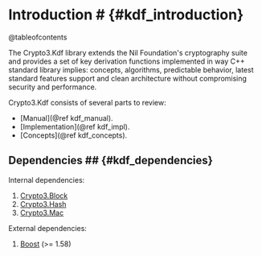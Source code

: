 # Introduction # {#kdf_introduction}

@tableofcontents

The Crypto3.Kdf library extends the Nil Foundation's cryptography suite and provides a set of key derivation functions
implemented in way C++ standard library implies: concepts, algorithms, predictable behavior, latest standard features
support and clean architecture without compromising security and performance.

Crypto3.Kdf consists of several parts to review:

* [Manual](@ref kdf_manual).
* [Implementation](@ref kdf_impl).
* [Concepts](@ref kdf_concepts).

## Dependencies ## {#kdf_dependencies}

Internal dependencies:

1. [Crypto3.Block](https://github.com/alloc-init/block.git)
2. [Crypto3.Hash](https://github.com/alloc-init/hash.git)
3. [Crypto3.Mac](https://github.com/alloc-init/mac.git)

External dependencies:

1. [Boost](https://boost.org) (>= 1.58)
